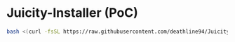 # Juicity-Installer (PoC)

```bash
bash <(curl -fsSL https://raw.githubusercontent.com/deathline94/Juicity-Installer/main/juicity-installer.sh)

```
